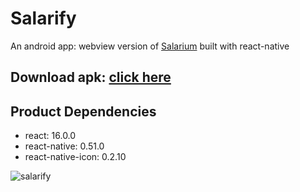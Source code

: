 # Salarify

An android app: webview version of [Salarium](https://app.salarium.com) built with react-native

## Download apk: [click here](https://drive.google.com/open?id=1u3QrVUwUAlRrXG40pVXW_yNn9Z_DdZch)

## Product Dependencies
  - react: 16.0.0
  - react-native: 0.51.0
  - react-native-icon: 0.2.10


![salarify](https://user-images.githubusercontent.com/30344224/34639300-47ef02cc-f318-11e7-811a-6a12d710031c.gif)
